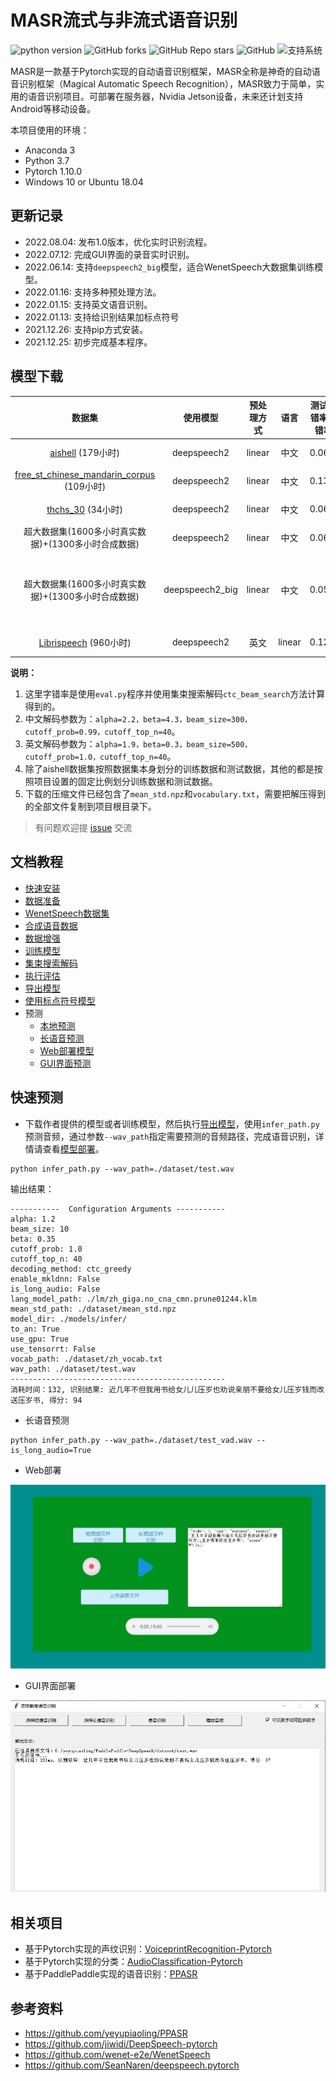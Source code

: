 # MASR流式与非流式语音识别

![python version](https://img.shields.io/badge/python-3.7+-orange.svg)
![GitHub forks](https://img.shields.io/github/forks/yeyupiaoling/MASR)
![GitHub Repo stars](https://img.shields.io/github/stars/yeyupiaoling/MASR)
![GitHub](https://img.shields.io/github/license/yeyupiaoling/MASR)
![支持系统](https://img.shields.io/badge/支持系统-Win/Linux/MAC-9cf)

MASR是一款基于Pytorch实现的自动语音识别框架，MASR全称是神奇的自动语音识别框架（Magical Automatic Speech Recognition），MASR致力于简单，实用的语音识别项目。可部署在服务器，Nvidia Jetson设备，未来还计划支持Android等移动设备。

本项目使用的环境：
 - Anaconda 3
 - Python 3.7
 - Pytorch 1.10.0
 - Windows 10 or Ubuntu 18.04

<!--
## 在线使用

 - [在线使用Dome](https://masr.yeyupiaoling.cn)
-->

## 更新记录

 - 2022.08.04: 发布1.0版本，优化实时识别流程。
 - 2022.07.12: 完成GUI界面的录音实时识别。
 - 2022.06.14: 支持`deepspeech2_big`模型，适合WenetSpeech大数据集训练模型。
 - 2022.01.16: 支持多种预处理方法。
 - 2022.01.15: 支持英文语音识别。
 - 2022.01.13: 支持给识别结果加标点符号
 - 2021.12.26: 支持pip方式安装。
 - 2021.12.25: 初步完成基本程序。

## 模型下载
|                                            数据集                                            |      使用模型       | 预处理方式  |   语言   | 测试集字错率（词错率） |                                    下载地址                                    |
|:-----------------------------------------------------------------------------------------:|:---------------:|:------:|:------:|:-----------:|:--------------------------------------------------------------------------:|
|             [aishell](https://openslr.magicdatatech.com/resources/33) (179小时)             |   deepspeech2   | linear |   中文   |   0.06346   |      [点击下载](https://download.csdn.net/download/qq_33200967/71141450)       |
| [free_st_chinese_mandarin_corpus](https://openslr.magicdatatech.com/resources/38) (109小时) |   deepspeech2   | linear |   中文   |   0.13941   |      [点击下载](https://download.csdn.net/download/qq_33200967/71495689)       |
|             [thchs_30](https://openslr.magicdatatech.com/resources/18) (34小时)             |   deepspeech2   | linear |   中文   |   0.06751   |      [点击下载](https://download.csdn.net/download/qq_33200967/71142778)       |
|                             超大数据集(1600多小时真实数据)+(1300多小时合成数据)                              |   deepspeech2   | linear |   中文   |   0.06215   |      [点击下载](https://download.csdn.net/download/qq_33200967/75138230)       |
|                             超大数据集(1600多小时真实数据)+(1300多小时合成数据)                              | deepspeech2_big | linear |   中文   |   0.05517   | 先`star`项目再[点击下载](https://pan.baidu.com/s/1IW7HJP16IxRHeqSfMfNK5g?pwd=0w36) |
|           [Librispeech](https://openslr.magicdatatech.com/resources/12) (960小时)           |   deepspeech2   |   英文   | linear |   0.12842   |      [点击下载](https://download.csdn.net/download/qq_33200967/85016728)       | 


**说明：** 
1. 这里字错率是使用`eval.py`程序并使用集束搜索解码`ctc_beam_search`方法计算得到的。
2. 中文解码参数为：`alpha=2.2，beta=4.3，beam_size=300，cutoff_prob=0.99，cutoff_top_n=40`。
3. 英文解码参数为：`alpha=1.9，beta=0.3，beam_size=500，cutoff_prob=1.0，cutoff_top_n=40`。
4. 除了aishell数据集按照数据集本身划分的训练数据和测试数据，其他的都是按照项目设置的固定比例划分训练数据和测试数据。
5. 下载的压缩文件已经包含了`mean_std.npz`和`vocabulary.txt`，需要把解压得到的全部文件复制到项目根目录下。

>有问题欢迎提 [issue](https://github.com/yeyupiaoling/MASR/issues) 交流


## 文档教程

- [快速安装](./docs/install.md)
- [数据准备](./docs/dataset.md)
- [WenetSpeech数据集](./docs/wenetspeech.md)
- [合成语音数据](./docs/generate_audio.md)
- [数据增强](./docs/augment.md)
- [训练模型](./docs/train.md)
- [集束搜索解码](./docs/beam_search.md)
- [执行评估](./docs/eval.md)
- [导出模型](./docs/export_model.md)
- [使用标点符号模型](./docs/punctuation.md)
- 预测
   - [本地预测](./docs/infer.md)
   - [长语音预测](./docs/infer.md)
   - [Web部署模型](./docs/infer.md)
   - [GUI界面预测](./docs/infer.md)


## 快速预测

 - 下载作者提供的模型或者训练模型，然后执行[导出模型](./docs/export_model.md)，使用`infer_path.py`预测音频，通过参数`--wav_path`指定需要预测的音频路径，完成语音识别，详情请查看[模型部署](./docs/infer.md)。
```shell script
python infer_path.py --wav_path=./dataset/test.wav
```

输出结果：
```
-----------  Configuration Arguments -----------
alpha: 1.2
beam_size: 10
beta: 0.35
cutoff_prob: 1.0
cutoff_top_n: 40
decoding_method: ctc_greedy
enable_mkldnn: False
is_long_audio: False
lang_model_path: ./lm/zh_giga.no_cna_cmn.prune01244.klm
mean_std_path: ./dataset/mean_std.npz
model_dir: ./models/infer/
to_an: True
use_gpu: True
use_tensorrt: False
vocab_path: ./dataset/zh_vocab.txt
wav_path: ./dataset/test.wav
------------------------------------------------
消耗时间：132, 识别结果: 近几年不但我用书给女儿儿压岁也劝说亲朋不要给女儿压岁钱而改送压岁书, 得分: 94
```


 - 长语音预测

```shell script
python infer_path.py --wav_path=./dataset/test_vad.wav --is_long_audio=True
```


 - Web部署

![录音测试页面](./docs/images/infer_server.jpg)


 - GUI界面部署

![GUI界面](./docs/images/infer_gui.jpg)


## 相关项目
 - 基于Pytorch实现的声纹识别：[VoiceprintRecognition-Pytorch](https://github.com/yeyupiaoling/VoiceprintRecognition-Pytorch)
 - 基于Pytorch实现的分类：[AudioClassification-Pytorch](https://github.com/yeyupiaoling/AudioClassification-Pytorch)
 - 基于PaddlePaddle实现的语音识别：[PPASR](https://github.com/yeyupiaoling/PPASR)


## 参考资料
 - https://github.com/yeyupiaoling/PPASR
 - https://github.com/jiwidi/DeepSpeech-pytorch
 - https://github.com/wenet-e2e/WenetSpeech
 - https://github.com/SeanNaren/deepspeech.pytorch
